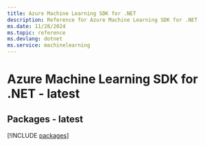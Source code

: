 ```yaml
---
title: Azure Machine Learning SDK for .NET
description: Reference for Azure Machine Learning SDK for .NET
ms.date: 11/28/2024
ms.topic: reference
ms.devlang: dotnet
ms.service: machinelearning
---
```

# Azure Machine Learning SDK for .NET - latest
## Packages - latest
[!INCLUDE [packages](machine-learning-index.md)]